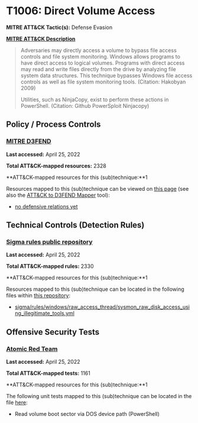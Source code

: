 # T1006: Direct Volume Access
**MITRE ATT&CK Tactic(s):** Defense Evasion

**[MITRE ATT&CK Description](https://attack.mitre.org/techniques/T1006)**
<blockquote>Adversaries may directly access a volume to bypass file access controls and file system monitoring. Windows allows programs to have direct access to logical volumes. Programs with direct access may read and write files directly from the drive by analyzing file system data structures. This technique bypasses Windows file access controls as well as file system monitoring tools. (Citation: Hakobyan 2009)

Utilities, such as NinjaCopy, exist to perform these actions in PowerShell. (Citation: Github PowerSploit Ninjacopy)</blockquote>
## Policy / Process Controls
### [MITRE D3FEND](https://d3fend.mitre.org/)
**Last accessed:** April 25, 2022

**Total ATT&CK-mapped resources:** 2328

**ATT&CK-mapped resources for this (sub)technique:**1

Resources mapped to this (sub)technique can be viewed on [this page](https://d3fend.mitre.org/) (see also the [ATT&CK to D3FEND Mapper](https://d3fend.mitre.org/tools/attack-mapper) tool):

* [no defensive relations yet](https://d3fend.mitre.org/techniques/d3f:nodefensiverelationsyet)

## Technical Controls (Detection Rules)
### [Sigma rules public repository](https://github.com/SigmaHQ/sigma)
**Last accessed:** April 25, 2022

**Total ATT&CK-mapped rules:** 2330

**ATT&CK-mapped resources for this (sub)technique:**1

Resources mapped to this (sub)technique can be located in the following files within [this repository](https://github.com/SigmaHQ/sigma/tree/master/rules):

* [sigma/rules/windows/raw_access_thread/sysmon_raw_disk_access_using_illegitimate_tools.yml](https://github.com/SigmaHQ/sigma/blob/master/rules/windows/raw_access_thread/sysmon_raw_disk_access_using_illegitimate_tools.yml)


## Offensive Security Tests
### [Atomic Red Team](https://github.com/redcanaryco/atomic-red-team)
**Last accessed:** April 25, 2022

**Total ATT&CK-mapped tests:** 1161

**ATT&CK-mapped resources for this (sub)technique:**1

The following unit tests mapped to this (sub)technique can be located in the file [here](https://github.com/redcanaryco/atomic-red-team/tree/master/atomics/T1006/T1006.yaml):

* Read volume boot sector via DOS device path (PowerShell)

